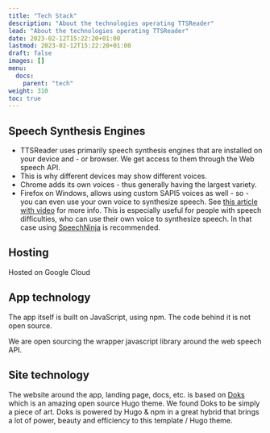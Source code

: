 ```yaml
---
title: "Tech Stack"
description: "About the technologies operating TTSReader"
lead: "About the technologies operating TTSReader"
date: 2023-02-12T15:22:20+01:00
lastmod: 2023-02-12T15:22:20+01:00
draft: false
images: []
menu:
  docs:
    parent: "tech"
weight: 310
toc: true
---
```


## Speech Synthesis Engines

- TTSReader uses primarily speech synthesis engines that are installed on your device and - or browser. We get access to them through the Web speech API.
- This is why different devices may show different voices.
- Chrome adds its own voices - thus generally having the largest variety.
- Firefox on Windows, allows using custom SAPI5 voices as well - so - you can even use your own voice to synthesize speech. See [this article with video](https://ttsreader.com/blog/2023/02/05/sapi5/) for more info. This is especially useful for people with speech difficulties, who can use their own voice to synthesize speech. In that case using [SpeechNinja](https://speechninja.co) is recommended.


## Hosting

Hosted on Google Cloud


## App technology

The app itself is built on JavaScript, using npm. The code behind it is not open source.

We are open sourcing the wrapper javascript library around the web speech API.

## Site technology

The website around the app, landing page, docs, etc. is based on [Doks](https://doks.netlify.app) which is an amazing open source Hugo theme. We found Doks to be simply a piece of art. Doks is powered by Hugo & npm in a great hybrid that brings a lot of power, beauty and efficiency to this template / Hugo theme.
